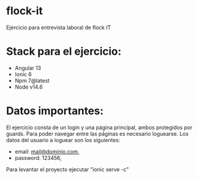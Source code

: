 # flock-it
Ejercicio para entrevista laboral de flock IT
# Stack para el ejercicio:
 - Angular 13
 - Ionic 6
 - Npm 7@latest
 - Node v14.6

# Datos importantes:
El ejercicio consta de un login y una página principal, ambos protegidos por guards. Para poder navegar entre las páginas es necesario loguearse.
Los datos del usuario a loguear son los siguientes:
  - email: mail@dominio.com,
  - password: 123456,

Para levantar el proyecto ejecutar "ionic serve -c"
